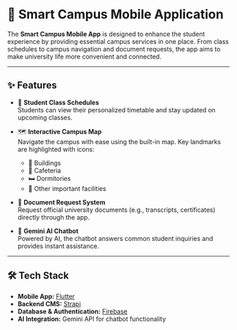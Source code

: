 # 📱 Smart Campus Mobile Application  

The **Smart Campus Mobile App** is designed to enhance the student experience by providing essential campus services in one place. From class schedules to campus navigation and document requests, the app aims to make university life more convenient and connected.  

---

## ✨ Features  

- 📅 **Student Class Schedules**  
  Students can view their personalized timetable and stay updated on upcoming classes.  

- 🗺️ **Interactive Campus Map**  
  Navigate the campus with ease using the built-in map. Key landmarks are highlighted with icons:  
  - 🏫 Buildings  
  - 🍴 Cafeteria  
  - 🛏️ Dormitories  
  - 📍 Other important facilities  

- 📄 **Document Request System**  
  Request official university documents (e.g., transcripts, certificates) directly through the app.  

- 🤖 **Gemini AI Chatbot**  
  Powered by AI, the chatbot answers common student inquiries and provides instant assistance.  

---

## 🛠️ Tech Stack  

- **Mobile App:** [Flutter](https://flutter.dev/)  
- **Backend CMS:** [Strapi](https://strapi.io/)  
- **Database & Authentication:** [Firebase](https://firebase.google.com/)  
- **AI Integration:** Gemini API for chatbot functionality  
